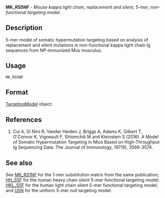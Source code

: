 **MK_RS5NF** - *Mouse kappa light chain, replacement and silent, 5-mer, non-functional targeting model.*

Description
--------------------

5-mer model of somatic hypermutation targeting based on analysis of replacement and
silent mutations in non-functional kappa light chain Ig sequences from NP-immunized 
Mus musculus.


Usage
--------------------
```
MK_RS5NF
```



Format
-------------------
[TargetingModel](TargetingModel-class.md) object.

References
-------------------


1. Cui A, Di Niro R, Vander Heiden J, Briggs A, Adams K, Gilbert T, O'Connor K,
Vigneault F, Shlomchik M and Kleinstein S (2016). A Model of Somatic Hypermutation 
Targeting in Mice Based on High-Throughput Ig Sequencing Data. The Journal of 
Immunology, 197(9), 3566-3574.
 




See also
-------------------

See [MK_RS1NF](MK_RS1NF.md) for the 1-mer substitution matrix from the same
publication; [HH_S5F](HH_S5F.md) for the human heavy chain silent 5-mer 
functional targeting model; [HKL_S5F](HKL_S5F.md) for the human light chain 
silent 5-mer functional targeting model; and [U5N](U5N.md) for the 
uniform 5-mer null targeting model.



